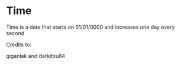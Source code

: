 # Time 
Time is a date that starts on 01/01/0000 and increases one day every second

Credits to:

giganlak and darkitxu84
